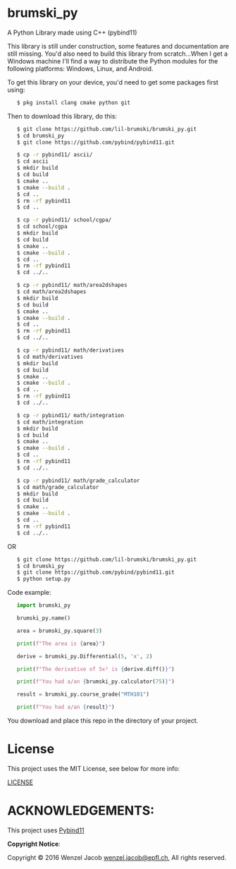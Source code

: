 # brumski_py

A Python Library made using C++ (pybind11)

This library is still under construction, some features and documentation are still missing. You'd also need to build this library from scratch...When I get a Windows machine I'll find a way to distribute the Python modules for the following platforms: Windows, Linux, and Android.

To get this library on your device, you'd need to get some packages first using:

```bash
   $ pkg install clang cmake python git
```

Then to download this library, do this:

```bash
   $ git clone https://github.com/lil-brumski/brumski_py.git
   $ cd brumski_py
   $ git clone https://github.com/pybind/pybind11.git

   $ cp -r pybind11/ ascii/
   $ cd ascii
   $ mkdir build 
   $ cd build
   $ cmake ..
   $ cmake --build .
   $ cd ..
   $ rm -rf pybind11
   $ cd ..

   $ cp -r pybind11/ school/cgpa/
   $ cd school/cgpa
   $ mkdir build 
   $ cd build
   $ cmake ..
   $ cmake --build .
   $ cd ..
   $ rm -rf pybind11
   $ cd ../..

   $ cp -r pybind11/ math/area2dshapes
   $ cd math/area2dshapes
   $ mkdir build 
   $ cd build
   $ cmake ..
   $ cmake --build .
   $ cd ..
   $ rm -rf pybind11
   $ cd ../..

   $ cp -r pybind11/ math/derivatives 
   $ cd math/derivatives 
   $ mkdir build 
   $ cd build
   $ cmake ..
   $ cmake --build .
   $ cd ..
   $ rm -rf pybind11
   $ cd ../..

   $ cp -r pybind11/ math/integration 
   $ cd math/integration 
   $ mkdir build 
   $ cd build
   $ cmake ..
   $ cmake --build .
   $ cd ..
   $ rm -rf pybind11
   $ cd ../..

   $ cp -r pybind11/ math/grade_calculator
   $ cd math/grade_calculator
   $ mkdir build 
   $ cd build
   $ cmake ..
   $ cmake --build .
   $ cd ..
   $ rm -rf pybind11
   $ cd ../..
```

OR

```bash
   $ git clone https://github.com/lil-brumski/brumski_py.git
   $ cd brumski_py
   $ git clone https://github.com/pybind/pybind11.git
   $ python setup.py
```

Code example:

```python
   import brumski_py

   brumski_py.name()

   area = brumski_py.square(3)

   print(f"The area is {area}")

   derive = brumski_py.Differential(5, 'x', 2)

   print(f"The derivative of 5x² is {derive.diff()}")

   print(f"You had a/an {brumski_py.calculator(75)}")

   result = brumski_py.course_grade("MTH101")

   print(f"You had a/an {result}")
```

You download and place this repo in the directory of your project.

# License

This project uses the MIT License, see below for more info:

[LICENSE](https://github.com/lil-brumski/brumski_py/blob/main/LICENSE)

# ACKNOWLEDGEMENTS:

This project uses [Pybind11](https://github.com/pybind/pybind11)

**Copyright Notice**:

Copyright © 2016 Wenzel Jacob <wenzel.jacob@epfl.ch>, All rights reserved.
